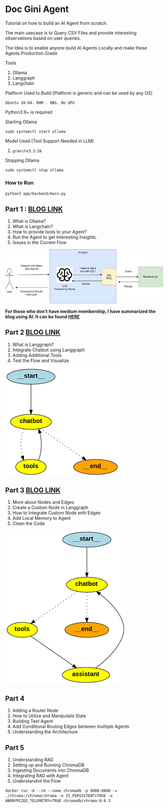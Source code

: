 # Doc Gini Agent

Tutorial on how to build an AI Agent from scratch.

The main usecase is to Query CSV Files and provide interesting observations based on user queries.

The Idea is to enable anyone build AI Agents Locally and make these Agents Production Grade

Tools
1. Ollama
2. Langgraph
3. Langchain

Platform Used to Build \[Platform is generic and can be used by any OS\]
```
Ubuntu 20.04. RAM - 8BG. No GPU
```

Python3.9+ is required

Starting Ollama
```
sudo systemctl start ollama
```

Model Used \[Tool Support Needed in LLM\]
1. `granite3.2:2b`

Stopping Ollama
```
sudo systemctl stop ollama
```

### How to Run
```
python3 app/backend/main.py
```

## Part 1 : [BLOG LINK](https://levelup.gitconnected.com/building-ai-agents-from-scratch-using-langgraph-and-ollama-part-1-3f91068d6dc3?gi=350f1ef173ea)
1. What is Ollama?
2. What is Langchain?
3. How to provide tools to your Agent?
4. Run the Agent to get Interesting Insights.
5. Issues in the Current Flow

![alt text](/figs/docgenie-basic-structure.jpg)

**For those who don't have medium membership, I have summarized the blog using AI. It can be found [HERE](docs/part1.md)**

## Part 2 [BLOG LINK](https://medium.com/gitconnected/building-ai-agents-from-scratch-using-langgraph-and-ollama-part-2-b62edbe23344)
1. What is Langgraph?
2. Integrate Chatbot using Langgraph
3. Adding Additional Tools
4. Test the Flow and Visualize

![alt text](/figs/part2.png)

## Part 3 [BLOG LINK](https://levelup.gitconnected.com/custom-nodes-and-state-in-langgraph-powered-by-ollama-ebecb4566adf)
1. More about Nodes and Edges
2. Create a Custom Node in Langgraph
3. How to Integrate Custom Node with Edges
4. Add Local Memory to Agent
5. Clean the Code

![alt text](/figs/part3.png)

## Part 4
1. Adding a Router Node
2. How to Utilize and Manipulate State
3. Building Text Agent
4. Add Conditional Routing Edges between multiple Agents
5. Understanding the Architecture

## Part 5
1. Understanding RAG
2. Setting up and Running ChromaDB
3. Ingesting Documents into ChromaDB
4. Integrating RAG with Agent
5. Understandint the Flow

```
docker run -d --rm --name chromadb -p 8000:8000 -v ./chroma:/chroma/chroma -e IS_PERSISTENT=TRUE -e ANONYMIZED_TELEMETRY=TRUE chromadb/chroma:0.6.3
```

